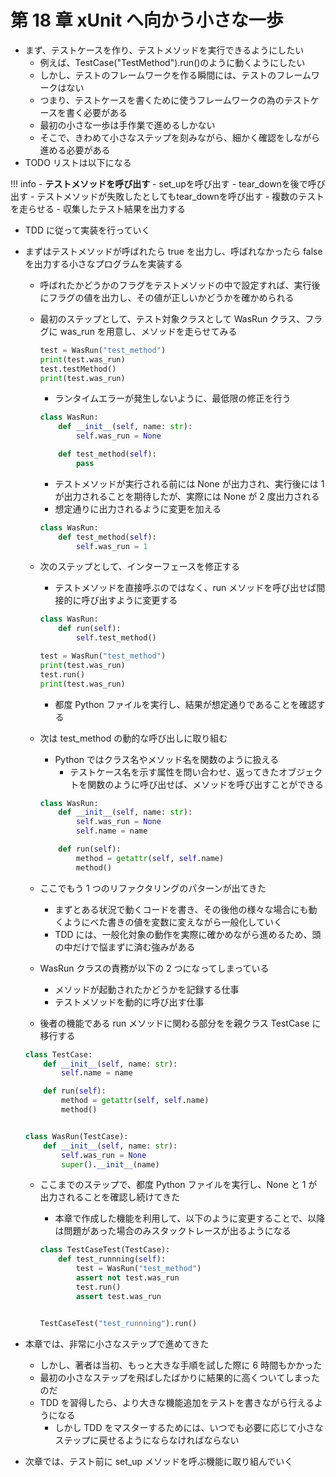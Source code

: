# 第 18 章 xUnit へ向かう小さな一歩

-   まず、テストケースを作り、テストメソッドを実行できるようにしたい
    -   例えば、TestCase("TestMethod").run()のように動くようにしたい
    -   しかし、テストのフレームワークを作る瞬間には、テストのフレームワークはない
    -   つまり、テストケースを書くために使うフレームワークの為のテストケースを書く必要がある
    -   最初の小さな一歩は手作業で進めるしかない
    -   そこで、きわめて小さなステップを刻みながら、細かく確認をしながら進める必要がある
-   TODO リストは以下になる

<!-- prettier-ignore -->
!!! info 
    - **テストメソッドを呼び出す**
    - set_upを呼び出す
    - tear_downを後で呼び出す
    - テストメソッドが失敗したとしてもtear_downを呼び出す
    - 複数のテストを走らせる
    - 収集したテスト結果を出力する

-   TDD に従って実装を行っていく
-   まずはテストメソッドが呼ばれたら true を出力し、呼ばれなかったら false を出力する小さなプログラムを実装する

    -   呼ばれたかどうかのフラグをテストメソッドの中で設定すれば、実行後にフラグの値を出力し、その値が正しいかどうかを確かめられる
    -   最初のステップとして、テスト対象クラスとして WasRun クラス、フラグに was_run を用意し、メソッドを走らせてみる

        ```python
        test = WasRun("test_method")
        print(test.was_run)
        test.testMethod()
        print(test.was_run)
        ```

        -   ランタイムエラーが発生しないように、最低限の修正を行う

        ```python
        class WasRun:
            def __init__(self, name: str):
                self.was_run = None

            def test_method(self):
                pass
        ```

        -   テストメソッドが実行される前には None が出力され、実行後には 1 が出力されることを期待したが、実際には None が 2 度出力される
        -   想定通りに出力されるように変更を加える

        ```python
        class WasRun:
            def test_method(self):
                self.was_run = 1
        ```

    -   次のステップとして、インターフェースを修正する

        -   テストメソッドを直接呼ぶのではなく、run メソッドを呼び出せば間接的に呼び出すように変更する

        ```python
        class WasRun:
            def run(self):
                self.test_method()

        test = WasRun("test_method")
        print(test.was_run)
        test.run()
        print(test.was_run)
        ```

        -   都度 Python ファイルを実行し、結果が想定通りであることを確認する

    -   次は test_method の動的な呼び出しに取り組む

        -   Python ではクラス名やメソッド名を関数のように扱える
            -   テストケース名を示す属性を問い合わせ、返ってきたオブジェクトを関数のように呼び出せば、メソッドを呼び出すことができる

        ```python
        class WasRun:
            def __init__(self, name: str):
                self.was_run = None
                self.name = name

            def run(self):
                method = getattr(self, self.name)
                method()
        ```

    -   ここでもう 1 つのリファクタリングのパターンが出てきた
        -   まずとある状況で動くコードを書き、その後他の様々な場合にも動くようにべた書きの値を変数に変えながら一般化していく
        -   TDD には、一般化対象の動作を実際に確かめながら進めるため、頭の中だけで悩まずに済む強みがある
    -   WasRun クラスの責務が以下の 2 つになってしまっている
        -   メソッドが起動されたかどうかを記録する仕事
        -   テストメソッドを動的に呼び出す仕事
    -   後者の機能である run メソッドに関わる部分をを親クラス TestCase に移行する

    ```python
    class TestCase:
        def __init__(self, name: str):
            self.name = name

        def run(self):
            method = getattr(self, self.name)
            method()


    class WasRun(TestCase):
        def __init__(self, name: str):
            self.was_run = None
            super().__init__(name)
    ```

    -   ここまでのステップで、都度 Python ファイルを実行し、None と 1 が出力されることを確認し続けてきた

        -   本章で作成した機能を利用して、以下のように変更することで、以降は問題があった場合のみスタックトレースが出るようになる

        ```python
        class TestCaseTest(TestCase):
            def test_runnning(self):
                test = WasRun("test_method")
                assert not test.was_run
                test.run()
                assert test.was_run


        TestCaseTest("test_runnning").run()
        ```

-   本章では、非常に小さなステップで進めてきた

    -   しかし、著者は当初、もっと大きな手順を試した際に 6 時間もかかった
    -   最初の小さなステップを飛ばしたばかりに結果的に高くついてしまったのだ
    -   TDD を習得したら、より大きな機能追加をテストを書きながら行えるようになる
        -   しかし TDD をマスターするためには、いつでも必要に応じて小さなステップに戻せるようにならなければならない

-   次章では、テスト前に set_up メソッドを呼ぶ機能に取り組んでいく
